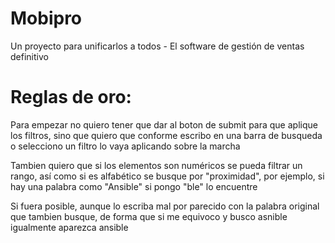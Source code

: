 # Mobipro
Un proyecto para unificarlos a todos - El software de gestión de ventas definitivo

# Reglas de oro:
Para empezar no quiero tener que dar al boton de submit para que aplique los filtros, sino que quiero que conforme escribo en una barra de busqueda o selecciono un filtro lo vaya aplicando sobre la marcha

Tambien quiero que si los elementos son numéricos se pueda filtrar un rango, así como si es alfabético se busque por "proximidad", por ejemplo, si hay una palabra como "Ansible" si pongo "ble" lo encuentre

Si fuera posible, aunque lo escriba mal por parecido con la palabra original que tambien busque, de forma que si me equivoco y busco asnible igualmente aparezca ansible
